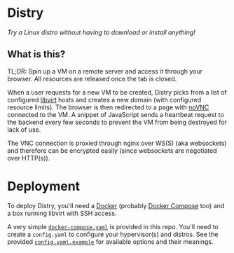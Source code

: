 # Distry
_Try a Linux distro without having to download or install anything!_

## What is this?
TL;DR: Spin up a VM on a remote server and access it through your browser. All resources are released once the tab is
closed.

When a user requests for a new VM to be created, Distry picks from a list of configured [libvirt](https://libvirt.org)
hosts and creates a new domain (with configured resource limits). The browser is then redirected to a page with
[noVNC](https://novnc.com/info.html) connected to the VM. A snippet of JavaScript sends a heartbeat request to the
backend every few seconds to prevent the VM from being destroyed for lack of use.

The VNC connection is proxied through nginx over WS(S) (aka websockets) and therefore can be encrypted easily (since
websockets are negotiated over HTTP(s)).

# Deployment
To deploy Distry, you'll need a [Docker](https://docs.docker.com/install/) (probably
[Docker Compose](https://docs.docker.com/compose/install/) too) and a box running libvirt with SSH access.

A very simple [`docker-compose.yaml`](docker-compose.yaml) is provided in this repo. You'll need to create a
`config.yaml` to configure your hypervisor(s) and distros. See the provided [`config.yaml.example`](config.yaml.example)
for available options and their meanings.
